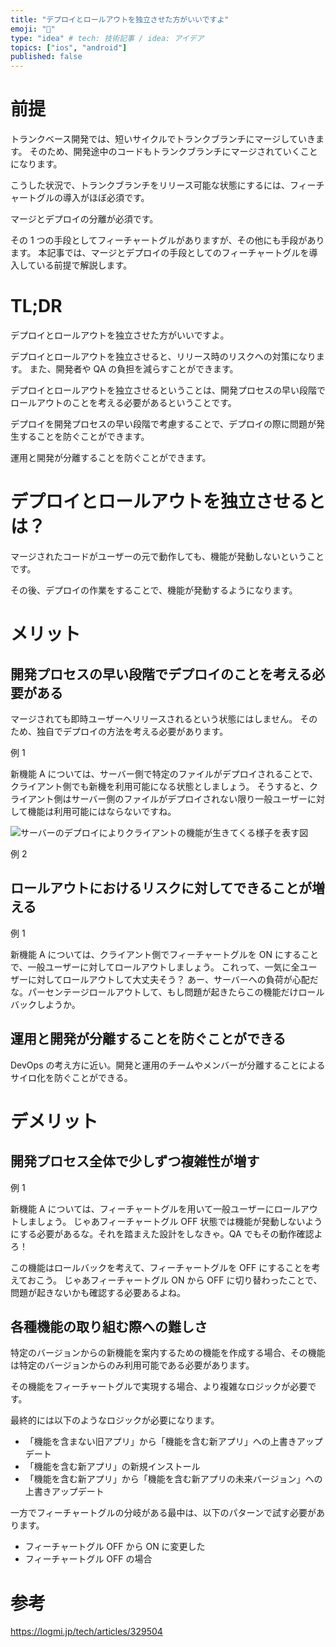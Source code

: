 ```yaml
---
title: "デプロイとロールアウトを独立させた方がいいですよ"
emoji: "🛫"
type: "idea" # tech: 技術記事 / idea: アイデア
topics: ["ios", "android"]
published: false
---
```


# 前提

トランクベース開発では、短いサイクルでトランクブランチにマージしていきます。
そのため、開発途中のコードもトランクブランチにマージされていくことになります。

こうした状況で、トランクブランチをリリース可能な状態にするには、フィーチャートグルの導入がほぼ必須です。

マージとデプロイの分離が必須です。

その 1 つの手段としてフィーチャートグルがありますが、その他にも手段があります。
本記事では、マージとデプロイの手段としてのフィーチャートグルを導入している前提で解説します。

# TL;DR

デプロイとロールアウトを独立させた方がいいですよ。

デプロイとロールアウトを独立させると、リリース時のリスクへの対策になります。
また、開発者や QA の負担を減らすことができます。

デプロイとロールアウトを独立させるということは、開発プロセスの早い段階でロールアウトのことを考える必要があるということです。

デプロイを開発プロセスの早い段階で考慮することで、デプロイの際に問題が発生することを防ぐことができます。

運用と開発が分離することを防ぐことができます。

# デプロイとロールアウトを独立させるとは？

マージされたコードがユーザーの元で動作しても、機能が発動しないということです。

その後、デプロイの作業をすることで、機能が発動するようになります。

# メリット

## 開発プロセスの早い段階でデプロイのことを考える必要がある

マージされても即時ユーザーへリリースされるという状態にはしません。
そのため、独自でデプロイの方法を考える必要があります。

例 1

新機能 A については、サーバー側で特定のファイルがデプロイされることで、クライアント側でも新機を利用可能になる状態としましょう。
そうすると、クライアント側はサーバー側のファイルがデプロイされない限り一般ユーザーに対して機能は利用可能にはならないですね。

![サーバーのデプロイによりクライアントの機能が生きてくる様子を表す図]()

例 2

## ロールアウトにおけるリスクに対してできることが増える

例 1

新機能 A については、クライアント側でフィーチャートグルを ON にすることで、一般ユーザーに対してロールアウトしましょう。
これって、一気に全ユーザーに対してロールアウトして大丈夫そう？
あー、サーバーへの負荷が心配だな。パーセンテージロールアウトして、もし問題が起きたらこの機能だけロールバックしようか。

## 運用と開発が分離することを防ぐことができる

DevOps の考え方に近い。開発と運用のチームやメンバーが分離することによるサイロ化を防ぐことができる。

# デメリット

## 開発プロセス全体で少しずつ複雑性が増す

例 1

新機能 A については、フィーチャートグルを用いて一般ユーザーにロールアウトしましょう。
じゃあフィーチャートグル OFF 状態では機能が発動しないようにする必要があるな。それを踏まえた設計をしなきゃ。QA でもその動作確認よろ！

この機能はロールバックを考えて、フィーチャートグルを OFF にすることを考えておこう。
じゃあフィーチャートグル ON から OFF に切り替わったことで、問題が起きないかも確認する必要あるよね。

## 各種機能の取り組む際への難しさ

特定のバージョンからの新機能を案内するための機能を作成する場合、その機能は特定のバージョンからのみ利用可能である必要があります。

その機能をフィーチャートグルで実現する場合、より複雑なロジックが必要です。

最終的には以下のようなロジックが必要になります。

- 「機能を含まない旧アプリ」から「機能を含む新アプリ」への上書きアップデート
- 「機能を含む新アプリ」の新規インストール
- 「機能を含む新アプリ」から「機能を含む新アプリの未来バージョン」への上書きアップデート

一方でフィーチャートグルの分岐がある最中は、以下のパターンで試す必要があります。

- フィーチャートグル OFF から ON に変更した
- フィーチャートグル OFF の場合

# 参考

https://logmi.jp/tech/articles/329504
